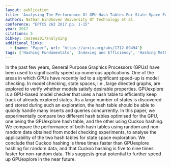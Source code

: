 ```yaml
---
layout: publication
title: 'Analysing The Performance Of GPU Hash Tables For State Space Exploration'
authors: Nathan Eindhoven University Of Technology et al.
conference: "EPTCS 263 2017 pp. 1-15"
year: 2017
citations: 5
bibkey: cassee2017analysing
additional_links:
  - {name: "Paper", url: 'https://arxiv.org/abs/1712.09494'}
tags: ['Hashing Fundamentals', 'Indexing and Efficiency', 'Hashing Methods', 'Applications']
---
```

In the past few years, General Purpose Graphics Processors (GPUs) have been
used to significantly speed up numerous applications. One of the areas in which
GPUs have recently led to a significant speed-up is model checking. In model
checking, state spaces, i.e., large directed graphs, are explored to verify
whether models satisfy desirable properties. GPUexplore is a GPU-based model
checker that uses a hash table to efficiently keep track of already explored
states. As a large number of states is discovered and stored during such an
exploration, the hash table should be able to quickly handle many inserts and
queries concurrently. In this paper, we experimentally compare two different
hash tables optimised for the GPU, one being the GPUexplore hash table, and the
other using Cuckoo hashing. We compare the performance of both hash tables
using random and non-random data obtained from model checking experiments, to
analyse the applicability of the two hash tables for state space exploration.
We conclude that Cuckoo hashing is three times faster than GPUexplore hashing
for random data, and that Cuckoo hashing is five to nine times faster for
non-random data. This suggests great potential to further speed up GPUexplore
in the near future.
